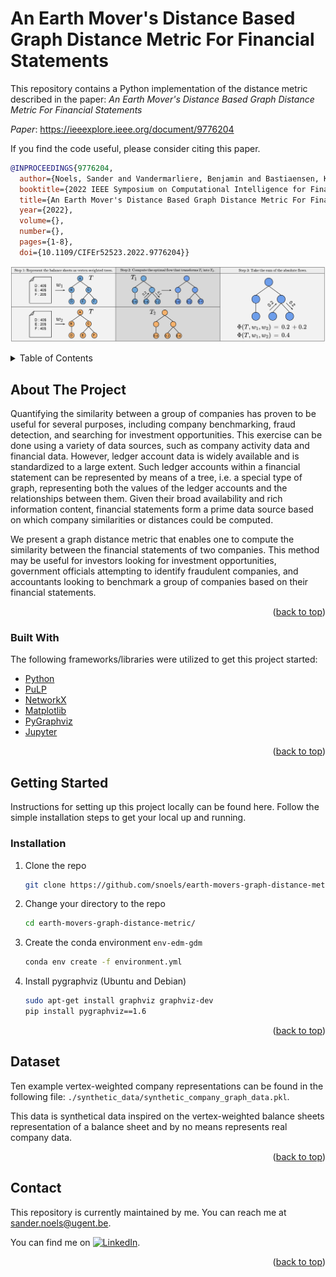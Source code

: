 # An Earth Mover's Distance Based Graph Distance Metric For Financial Statements

This repository contains a Python implementation of the distance metric described in the paper: 
*An Earth Mover's Distance Based Graph Distance Metric For Financial Statements*

*Paper*: https://ieeexplore.ieee.org/document/9776204

If you find the code useful, please consider citing this paper.
```bibtex
@INPROCEEDINGS{9776204,
  author={Noels, Sander and Vandermarliere, Benjamin and Bastiaensen, Ken and De Bie, Tijl},
  booktitle={2022 IEEE Symposium on Computational Intelligence for Financial Engineering and Economics (CIFEr)}, 
  title={An Earth Mover's Distance Based Graph Distance Metric For Financial Statements}, 
  year={2022},
  volume={},
  number={},
  pages={1-8},
  doi={10.1109/CIFEr52523.2022.9776204}}
```

![image](./images/img.jpg "Graphical representation of how our proposed distance metric calculates the distance between two companies.")

<!-- TABLE OF CONTENTS -->
<details>
  <summary>Table of Contents</summary>
  <ol>
    <li>
      <a href="#about-the-project">About The Project</a>
      <ul>
        <li><a href="#built-with">Built With</a></li>
      </ul>
    </li>
    <li>
      <a href="#getting-started">Getting Started</a>
      <ul>
        <li><a href="#installation">Installation</a></li>
      </ul>
    </li>
    <li><a href="#dataset">Dataset</a></li>
    <li><a href="#contact">Contact</a></li>
  </ol>
</details>

## About The Project

Quantifying the similarity between a group of companies has proven to be useful for several purposes, including company benchmarking, fraud detection, and searching for investment opportunities. This exercise can be done using a variety of data sources, such as company activity data and financial data. However, ledger account data is widely available and is standardized to a large extent. Such ledger accounts within a financial statement can be represented by means of a tree, i.e. a special type of graph, representing both the values of the ledger accounts and the relationships between them. Given their broad availability and rich information content, financial statements form a prime data source based on which company similarities or distances could be computed.

We present a graph distance metric that enables one to compute the similarity between the financial statements of two companies. This method may be useful for investors looking for investment opportunities, government officials attempting to identify fraudulent companies, and accountants looking to benchmark a group of companies based on their financial statements.

<p align="right">(<a href="#top">back to top</a>)</p>

### Built With

The following frameworks/libraries were utilized to get this project started:
* [Python](https://www.python.org/)
* [PuLP](https://pypi.org/project/PuLP/)
* [NetworkX](https://networkx.org/)
* [Matplotlib](https://matplotlib.org/)
* [PyGraphviz](https://pygraphviz.github.io/)
* [Jupyter](https://jupyter.org/)

<p align="right">(<a href="#top">back to top</a>)</p>

## Getting Started

Instructions for setting up this project locally can be found here. Follow the simple installation steps to get your local up and running.

### Installation

1. Clone the repo
   ```sh
   git clone https://github.com/snoels/earth-movers-graph-distance-metric.git
   ```
2. Change your directory to the repo
   ```sh
   cd earth-movers-graph-distance-metric/
   ```
3. Create the conda environment `env-edm-gdm`
   ```sh
   conda env create -f environment.yml
   ```
4. Install pygraphviz (Ubuntu and Debian)
   ```sh
   sudo apt-get install graphviz graphviz-dev
   pip install pygraphviz==1.6
   ```
   
<p align="right">(<a href="#top">back to top</a>)</p>

## Dataset

Ten example vertex-weighted company representations can be found in the following file: `./synthetic_data/synthetic_company_graph_data.pkl`.

This data is synthetical data inspired on the vertex-weighted balance sheets representation of a balance sheet and by no means represents real company data.

<p align="right">(<a href="#top">back to top</a>)</p>

## Contact

This repository is currently maintained by me. You can reach me at sander.noels@ugent.be.

<!-- Actual text -->
You can find me on [![LinkedIn][1.2]][1].

<!-- Icons -->
[1.2]: https://img.icons8.com/fluency/48/000000/linkedin.png

<!-- Links to your social media accounts -->
[1]: https://www.linkedin.com/in/sander-noels-79411815a/

<p align="right">(<a href="#top">back to top</a>)</p>
